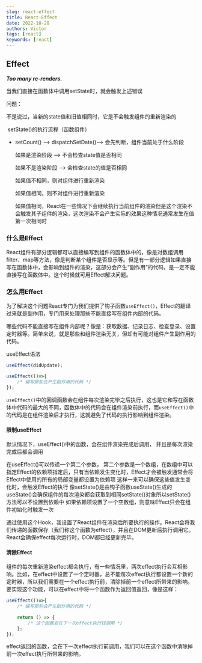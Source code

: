 ```yaml
---
slug: react-effect
title: React-Effect
date: 2022-10-28
authors: Victor
tags: [react]
keywords: [react]
---
```

<!-- truncate -->

## Effect

***Too many re-renders.***

当我们直接在函数体中调用setState时，就会触发上述错误

问题：

不是说过，当新的state值和旧值相同时，它是不会触发组件的重新渲染的

​ setState()的执行流程（函数组件）

* setCount() --> dispatchSetDate()--> 会先判断，组件当前处于什么阶段

  如果是渲染阶段 --> 不会检查state值是否相同

  如果不是渲染阶段 --> 会检查state的值是否相同

  如果值不相同，则对组件进行重新渲染

  如果值相同，则不对组件进行重新渲染

  ​  如果值相同，React在一些情况下会继续执行当前组件的渲染但是这个渲染不会触发其子组件的渲染，这次渲染不会产生实际的效果这种情况通常发生在值第一次相同时

### 什么是Effect

React组件有部分逻辑都可以直接编写到组件的函数体中的，像是对数组调用filter、map等方法，像是判断某个组件是否显示等。但是有一部分逻辑如果直接写在函数体中，会影响到组件的渲染，这部分会产生“副作用”的代码，是一定不能直接写在函数体中。这个时候就可用Effect解决问题。

### 怎么用Effect

为了解决这个问题React专门为我们提供了钩子函数`useEffect()`，Effect的翻译过来就是副作用，专门用来处理那些不能直接写在组件内部的代码。

哪些代码不能直接写在组件内部呢？像是：获取数据、记录日志、检查登录、设置定时器等。简单来说，就是那些和组件渲染无关，但却有可能对组件产生副作用的代码。

useEffect语法

```jsx
useEffect(didUpdate);

useEffect(()=>{
    /* 编写那些会产生副作用的代码 */
});
```

`useEffect()`中的回调函数会在组件每次渲染完毕之后执行，这也是它和写在函数体中代码的最大的不同，函数体中的代码会在组件渲染前执行，而`useEffect()`中的代码是在组件渲染后才执行，这就避免了代码的执行影响到组件渲染。

#### 限制useEffect

默认情况下，useEffect()中的函数，会在组件渲染完成后调用，
       并且是每次渲染完成后都会调用

   在useEffect()可以传递一个第二个参数，
        第二个参数是一个数组，在数组中可以指定Effect的依赖项指定后，只有当依赖发生变化时，Effect才会被触发通常会将Effect中使用的所有的局部变量都设置为依赖项 这样一来可以确保这些值发生变化时，会触发Effect的执行
         像setState()是由钩子函数useState()生成的useState()会确保组件的每次渲染都会获取到相同setState()对象所以setState()方法可以不设置到依赖中
      如果依赖项设置了一个空数组，则意味Effect只会在组件初始化时触发一次

通过使用这个Hook，我设置了React组件在渲染后所要执行的操作。React会将我们传递的函数保存（我们称这个函数为effect），并且在DOM更新后执行调用它。React会确保effect每次运行时，DOM都已经更新完毕。

#### 清除Effect

组件的每次重新渲染effect都会执行，有一些情况里，两次effect执行会互相影响。比如，在effect中设置了一个定时器，总不能每次effect执行都设置一个新的定时器，所以我们需要在一个effect执行前，清除掉前一个effect所带来的影响。要实现这个功能，可以在effect中将一个函数作为返回值返回，像是这样：

```jsx
useEffect(()=>{
    /* 编写那些会产生副作用的代码 */
    
    return () => {
        /* 这个函数会在下一次effect执行钱调用 */
    };
});
```

effect返回的函数，会在下一次effect执行前调用，我们可以在这个函数中清除掉前一次effect执行所带来的影响。

